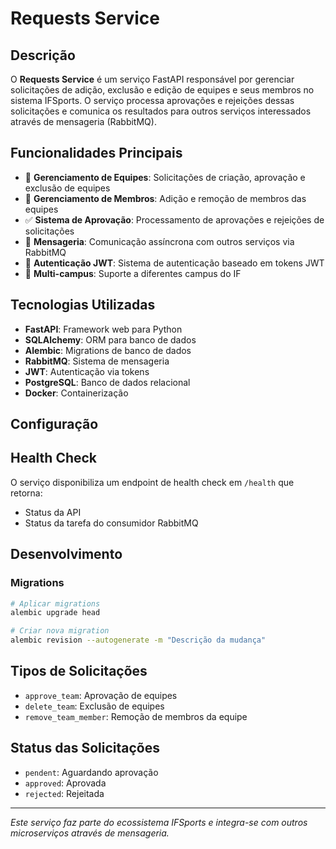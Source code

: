 # Requests Service

## Descrição

O **Requests Service** é um serviço FastAPI responsável por gerenciar solicitações de adição, exclusão e edição de equipes e seus membros no sistema IFSports. O serviço processa aprovações e rejeições dessas solicitações e comunica os resultados para outros serviços interessados através de mensageria (RabbitMQ).

## Funcionalidades Principais

- 🏈 **Gerenciamento de Equipes**: Solicitações de criação, aprovação e exclusão de equipes
- 👥 **Gerenciamento de Membros**: Adição e remoção de membros das equipes
- ✅ **Sistema de Aprovação**: Processamento de aprovações e rejeições de solicitações
- 📨 **Mensageria**: Comunicação assíncrona com outros serviços via RabbitMQ
- 🔐 **Autenticação JWT**: Sistema de autenticação baseado em tokens JWT
- 🏫 **Multi-campus**: Suporte a diferentes campus do IF

## Tecnologias Utilizadas

- **FastAPI**: Framework web para Python
- **SQLAlchemy**: ORM para banco de dados
- **Alembic**: Migrations de banco de dados
- **RabbitMQ**: Sistema de mensageria
- **JWT**: Autenticação via tokens
- **PostgreSQL**: Banco de dados relacional
- **Docker**: Containerização

## Configuração

## Health Check

O serviço disponibiliza um endpoint de health check em `/health` que retorna:
- Status da API
- Status da tarefa do consumidor RabbitMQ

## Desenvolvimento

### Migrations

```bash
# Aplicar migrations
alembic upgrade head

# Criar nova migration
alembic revision --autogenerate -m "Descrição da mudança"
```

## Tipos de Solicitações

- `approve_team`: Aprovação de equipes
- `delete_team`: Exclusão de equipes  
- `remove_team_member`: Remoção de membros da equipe

## Status das Solicitações

- `pendent`: Aguardando aprovação
- `approved`: Aprovada
- `rejected`: Rejeitada

---

*Este serviço faz parte do ecossistema IFSports e integra-se com outros microserviços através de mensageria.*
